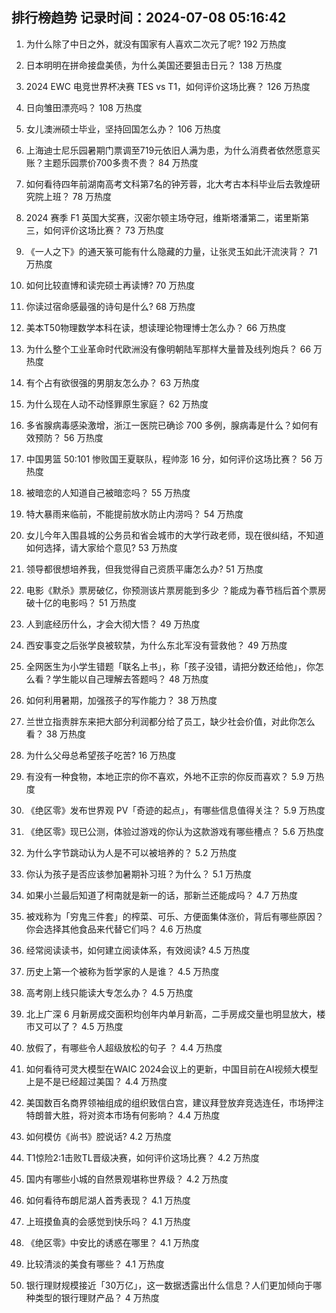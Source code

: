 
## 排行榜趋势 记录时间：2024-07-08 05:16:42
  
  1. 为什么除了中日之外，就没有国家有人喜欢二次元了呢? 192 万热度
    
  2. 日本明明在拼命接盘美债，为什么美国还要狙击日元？ 138 万热度
    
  3. 2024 EWC 电竞世界杯决赛 TES vs T1，如何评价这场比赛？ 126 万热度
    
  4. 日向雏田漂亮吗？ 108 万热度
    
  5. 女儿澳洲硕士毕业，坚持回国怎么办？ 106 万热度
    
  6. 上海迪士尼乐园暑期门票调至719元依旧人满为患，为什么消费者依然愿意买账？主题乐园票价700多贵不贵？ 84 万热度
    
  7. 如何看待四年前湖南高考文科第7名的钟芳蓉，北大考古本科毕业后去敦煌研究院上班？ 78 万热度
    
  8. 2024 赛季 F1 英国大奖赛，汉密尔顿主场夺冠，维斯塔潘第二，诺里斯第三，如何评价这场比赛？ 73 万热度
    
  9. 《一人之下》的通天箓可能有什么隐藏的力量，让张灵玉如此汗流浃背？ 71 万热度
    
  10. 如何比较直博和读完硕士再读博? 70 万热度
    
  11. 你读过宿命感最强的诗句是什么? 68 万热度
    
  12. 美本T50物理数学本科在读，想读理论物理博士怎么办？ 66 万热度
    
  13. 为什么整个工业革命时代欧洲没有像明朝陆军那样大量普及线列炮兵？ 66 万热度
    
  14. 有个占有欲很强的男朋友怎么办？ 63 万热度
    
  15. 为什么现在人动不动怪罪原生家庭？ 62 万热度
    
  16. 多省腺病毒感染激增，浙江一医院已确诊 700 多例，腺病毒是什么？如何有效预防？ 56 万热度
    
  17. 中国男篮 50:101 惨败国王夏联队，程帅澎 16 分，如何评价这场比赛？ 56 万热度
    
  18. 被暗恋的人知道自己被暗恋吗？ 55 万热度
    
  19. 特大暴雨来临前，不能提前放水防止内涝吗？ 54 万热度
    
  20. 女儿今年入围县城的公务员和省会城市的大学行政老师，现在很纠结，不知道如何选择，请大家给个意见? 53 万热度
    
  21. 领导都很想培养我，但我觉得自己资质平庸怎么办? 51 万热度
    
  22. 电影《默杀》票房破亿，你预测该片票房能到多少 ？能成为春节档后首个票房破十亿的电影吗？ 51 万热度
    
  23. 人到底经历什么，才会大彻大悟？ 49 万热度
    
  24. 西安事变之后张学良被软禁，为什么东北军没有营救他？ 49 万热度
    
  25. 全网医生为小学生错题「联名上书」，称「孩子没错，请把分数还给他」，你怎么看？学生能以自己理解去答题吗？ 48 万热度
    
  26. 如何利用暑期，加强孩子的写作能力？ 38 万热度
    
  27. 兰世立指责胖东来把大部分利润都分给了员工，缺少社会价值，对此你怎么看？ 38 万热度
    
  28. 为什么父母总希望孩子吃苦? 16 万热度
    
  29. 有没有一种食物，本地正宗的你不喜欢，外地不正宗的你反而喜欢？ 5.9 万热度
    
  30. 《绝区零》发布世界观 PV「奇迹的起点」，有哪些信息值得关注？ 5.9 万热度
    
  31. 《绝区零》现已公测，体验过游戏的你认为这款游戏有哪些槽点？ 5.6 万热度
    
  32. 为什么字节跳动认为人是不可以被培养的？ 5.2 万热度
    
  33. 你认为孩子是否应该参加暑期补习班？为什么？ 5.1 万热度
    
  34. 如果小兰最后知道了柯南就是新一的话，那新兰还能成吗？ 4.7 万热度
    
  35. 被戏称为「穷鬼三件套」的榨菜、可乐、方便面集体涨价，背后有哪些原因？你会选择其他食品来代替它们吗？ 4.6 万热度
    
  36. 经常阅读读书，如何建立阅读体系，有效阅读? 4.5 万热度
    
  37. 历史上第一个被称为哲学家的人是谁？ 4.5 万热度
    
  38. 高考刚上线只能读大专怎么办？ 4.5 万热度
    
  39. 北上广深 6 月新房成交面积均创年内单月新高，二手房成交量也明显放大，楼市又可以了？ 4.5 万热度
    
  40. 放假了，有哪些令人超级放松的句子 ？ 4.4 万热度
    
  41. 如何看待可灵大模型在WAIC 2024会议上的更新，中国目前在AI视频大模型上是不是已经超过美国？ 4.4 万热度
    
  42. 美国数百名商界领袖组成的组织致信白宫，建议拜登放弃竞选连任，市场押注特朗普大胜，将对资本市场有何影响？ 4.4 万热度
    
  43. 如何模仿《尚书》腔说话? 4.2 万热度
    
  44. T1惊险2:1击败TL晋级决赛，如何评价这场比赛？ 4.2 万热度
    
  45. 国内有哪些小城的自然景观堪称世界级？ 4.2 万热度
    
  46. 如何看待布朗尼湖人首秀表现？ 4.1 万热度
    
  47. 上班摸鱼真的会感觉到快乐吗？ 4.1 万热度
    
  48. 《绝区零》中安比的诱惑在哪里？ 4.1 万热度
    
  49. 比较清淡的美食有哪些？ 4.1 万热度
    
  50. 银行理财规模接近「30万亿」，这一数据透露出什么信息？人们更加倾向于哪种类型的银行理财产品？ 4 万热度
    
